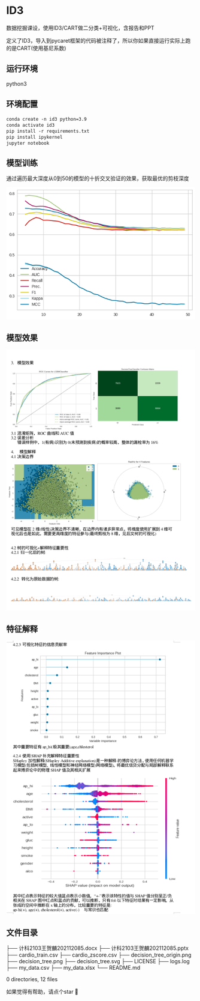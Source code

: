 # ID3
数据挖掘课设，使用ID3/CART做二分类+可视化，含报告和PPT

定义了ID3，导入到pycaret框架的代码被注释了，所以你如果直接运行实际上跑的是CART(使用基尼系数)

## 运行环境
python3

## 环境配置

```
conda create -n id3 python=3.9
conda activate id3
pip install -r requirements.txt
pip install ipykernel
jupyter notebook
```

## 模型训练
通过遍历最大深度从0到50的模型的十折交叉验证的效果，获取最优的剪枝深度

![image](assets/调最大深度.png)

## 模型效果

![image](assets/效果.png)

## 特征解释
![image](assets/特征解释.png)

## 文件目录
├── 计科2103王贺麟202112085.docx
├── 计科2103王贺麟202112085.pptx
├── cardio_train.csv
├── cardio_zscore.csv
├── decision_tree_origin.png
├── decision_tree.png
├── decision_tree.svg
├── LICENSE
├── logs.log
├── my_data.csv
├── my_data.xlsx
└── README.md

0 directories, 12 files

如果觉得有帮助，请点个star 🌟 